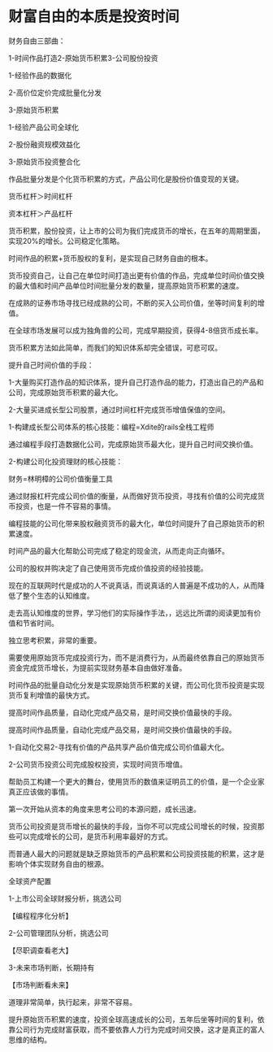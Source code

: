 # 财富自由的本质是投资时间

财务自由三部曲：

1-时间作品打造2-原始货币积累3-公司股份投资

1-经验作品的数据化

2-高价位定价完成批量化分发

3-原始货币积累

1-经验产品公司全球化

2-股份融资规模效益化

3-原始货币投资整合化

作品批量分发是个化货币积累的方式，产品公司化是股份价值变现的关键。

货币杠杆＞时间杠杆

资本杠杆＞产品杠杆

货币积累，股份投资，让上市的公司为我们完成货币的增长，在五年的周期里面，实现20%的增长。公司稳定化策略。

时间作品的积累+货币股权的复利，是实现自己财务自由的根本。

货币投资自己，让自己在单位时间打造出更有价值的作品，完成单位时间价值交换的最大值和时间产品单位时间批量分发的数量，提高原始货币积累的速度。

在成熟的证券市场寻找已经成熟的公司，不断的买入公司价值，坐等时间复利的增值。

在全球市场发展可以成为独角兽的公司，完成早期投资，获得4-8倍货币成长率。

货币积累方法如此简单，而我们的知识体系却完全错误，可悲可叹。

提升自己时间价值的手段：

1-大量购买打造作品的知识体系，提升自己打造作品的能力，打造出自己的产品和公司，完成原始货币积累的最大化。

2-大量买进成长型公司股票，通过时间杠杆完成货币增值保值的空间。

1-构建成长型公司体系的核心技能：编程=Xdite的rails全栈工程师

通过编程手段打造数据化公司，完成原始货币最大化，提升自己时间交换价值。

2-构建公司化投资理财的核心技能：

财务=林明樟的公司价值衡量工具

通过财报杠杆完成公司价值的衡量，从而做好货币投资，寻找有价值的公司完成货币投资，也是一件不容易的事情。

编程技能的公司化带来股权融资货币的最大化，单位时间提升了自己原始货币的积累速度。

时间产品的最大化帮助公司完成了稳定的现金流，从而走向正向循环。

公司的股权并购决定了自己使用货币完成价值投资的经验技能。

现在的互联网时代是成功的人不说真话，而说真话的人普遍是不成功的人，从而降低了整个生态的认知维度。

走去高认知维度的世界，学习他们的实际操作手法，，远远比所谓的阅读更加有价值和节省时间。

独立思考积累，非常的重要。

需要使用原始货币完成投资行为，而不是消费行为，从而最终依靠自己的原始货币资金完成货币增长，为提前实现财务基本自由做好准备。

时间作品的批量自动化分发是实现原始货币积累的关键，而公司化货币投资是实现货币复利增值的最快方式。

提高时间作品质量，自动化完成产品交易，是时间交换价值最快的手段。

提高时间作品质量，自动化完成产品交易，是时间交换价值最快的手段。

1-自动化交易2-寻找有价值的产品共享产品价值完成公司价值最大化。

2-公司货币投资公司完成股权投资，实现时间货币增值。

帮助员工构建一个更大的舞台，使用货币的数值来证明员工的价值，是一个企业家真正应该做的事情。

第一次开始从资本的角度来思考公司的本源问题，成长迅速。

货币公司投资是货币增长的最快的手段，当你不可以完成公司增长的时候，投资那些可以完成增长的公司，是货币利用率最好的方式。

而普通人最大的问题就是缺乏原始货币的产品积累和公司投资技能的积累，这才是影响个体实现财务自由的根源。

全球资产配置

1-上市公司全球财报分析，挑选公司

【编程程序化分析】

2-公司管理团队分析，挑选公司

【尽职调查看老大】

3-未来市场判断，长期持有

【市场判断看未来】

道理非常简单，执行起来，非常不容易。

提升原始货币积累的速度，投资全球高速成长的公司，五年后坐等时间的复利，依靠公司行为完成财富获取，而不要依靠人力行为完成时间交换，这才是真正的富人思维的结构。
